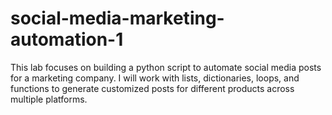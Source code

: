 # social-media-marketing-automation-1
This lab focuses on building a python script to automate social media posts for a marketing company. I will work with lists, dictionaries, loops, and functions to generate customized posts for different products across multiple platforms.
